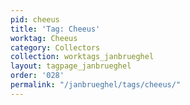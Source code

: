 ```yaml
---
pid: cheeus
title: 'Tag: Cheeus'
worktag: Cheeus
category: Collectors
collection: worktags_janbrueghel
layout: tagpage_janbrueghel
order: '028'
permalink: "/janbrueghel/tags/cheeus/"
---
```

